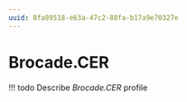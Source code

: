 ```yaml
---
uuid: 8fa89518-e63a-47c2-88fa-b17a9e70327e
---
```



# Brocade.CER


<!-- prettier-ignore -->
!!! todo
    Describe *Brocade.CER* profile

